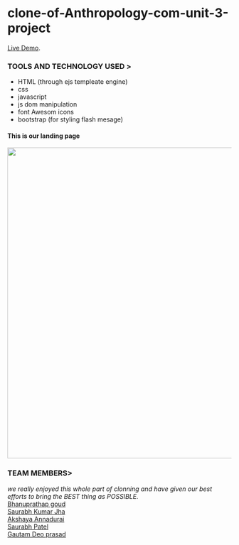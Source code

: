 # clone-of-Anthropology-com-unit-3-project
[Live Demo](https://earnest-pie-959f9d.netlify.app/).

### TOOLS AND TECHNOLOGY USED >

- HTML (through ejs templeate engine)
- css
- javascript
- js dom manipulation
- font Awesom icons
- bootstrap (for styling flash mesage)

<h4>This is our landing page </h4>
<img src="https://drive.google.com/file/d/1YuvqFuIY0lxCQgrykuBF0-ed1nDgsBia/view?usp=share_link" width="700"/>

### TEAM MEMBERS>

_we really enjoyed this whole part of clonning and have given our best efforts to bring the BEST thing as POSSIBLE._
<br>
[Bhanuprathap goud](https://github.com/BhanuPrathapGoud)<br>
[Saurabh Kumar Jha](https://github.com/saurabhKJ7)<br>
[Akshaya Annadurai](https://github.com/AkshayaAnnadurai)<br>
[Saurabh Patel](https://github.com/Saurabhpatel0894)<br>
[Gautam Deo prasad](https://github.com/Gautamdeoprasad)<br>

